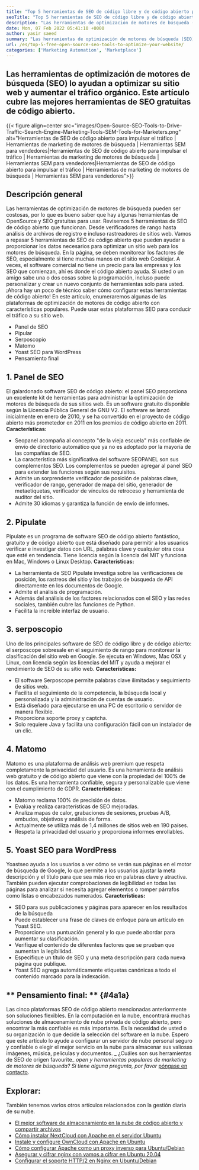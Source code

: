 ```yaml
---
title: "Top 5 herramientas de SEO de código libre y de código abierto para optimizar su sitio web '" 
seoTitle: "Top 5 herramientas de SEO de código libre y de código abierto para optimizar su sitio web" 
description: "Las herramientas de optimización de motores de búsqueda (SEO) lo ayudan a optimizar su sitio web y aumentar el tráfico orgánico. Este artículo cubre las populares herramientas de SEO de código abierto." 
date: Mon, 07 Feb 2022 05:41:10 +0000
author: yasir saeed
summary: "Las herramientas de optimización de motores de búsqueda (SEO) lo ayudan a optimizar su sitio web y aumentar el tráfico orgánico. Este artículo cubre las mejores herramientas de SEO gratuitas de código abierto." 
url: /es/top-5-free-open-source-seo-tools-to-optimize-your-website/
categories: ['Marketing Automation', 'Marketplace']
---
```


## Las herramientas de optimización de motores de búsqueda (SEO) lo ayudan a optimizar su sitio web y aumentar el tráfico orgánico. Este artículo cubre las mejores herramientas de SEO gratuitas de código abierto.

{{< figure align=center src="images/Open-Source-SEO-Tools-to-Drive-Traffic-Search-Engine-Marketing-Tools-SEM-Tools-for-Marketers.png" alt="Herramientas de SEO de código abierto para impulsar el tráfico | Herramientas de marketing de motores de búsqueda | Herramientas SEM para vendedores|Herramientas de SEO de código abierto para impulsar el tráfico | Herramientas de marketing de motores de búsqueda | Herramientas SEM para vendedores|Herramientas de SEO de código abierto para impulsar el tráfico | Herramientas de marketing de motores de búsqueda | Herramientas SEM para vendedores">}}


## **Descripción general**
Las herramientas de optimización de motores de búsqueda pueden ser costosas, por lo que es bueno saber que hay algunas herramientas de OpenSource y SEO gratuitas para usar. Revisemos 5 herramientas de SEO de código abierto que funcionan. Desde verificadores de rango hasta análisis de archivos de registro e incluso rastreadores de sitios web. Vamos a repasar 5 herramientas de SEO de código abierto que pueden ayudar a proporcionar los datos necesarios para optimizar un sitio web para los motores de búsqueda.
En la página, se deben monitorear los factores de SEO, especialmente si tiene muchas manos en el sitio web Cookiejar. A veces, el software comercial no tiene un precio para las empresas y los SEO que comienzan, ahí es donde el código abierto ayuda. Si usted o un amigo sabe una o dos cosas sobre la programación, incluso puede personalizar y crear un nuevo conjunto de herramientas solo para usted. ¡Ahora hay un poco de técnico saber cómo configurar estas herramientas de código abierto!
En este artículo, enumeraremos algunas de las plataformas de optimización de motores de código abierto con características populares. Puede usar estas plataformas SEO para conducir el tráfico a su sitio web.
  * Panel de SEO
  * Pipular
  * Serposcopio
  * Matomo
  * Yoast SEO para WordPress
  * Pensamiento final

## 1. Panel de SEO
El galardonado software SEO de código abierto: el panel SEO proporciona un excelente kit de herramientas para administrar la optimización de motores de búsqueda de sus sitios web. Es un software gratuito disponible según la Licencia Pública General de GNU V2. El software se lanzó inicialmente en enero de 2010, y se ha convertido en el proyecto de código abierto más prometedor en 2011 en los premios de código abierto en 2011.
**Características:**
  * Seopanel acompaña al concepto "de la vieja escuela" más confiable de envío de directorio automático que ya no es adoptado por la mayoría de las compañías de SEO.
  * La característica más significativa del software SEOPANEL son sus complementos SEO. Los complementos se pueden agregar al panel SEO para extender las funciones según sus requisitos.
  * Admite un sorprendente verificador de posición de palabras clave, verificador de rango, generador de mapa del sitio, generador de metaetiquetas, verificador de vínculos de retroceso y herramienta de auditor del sitio.
  * Admite 30 idiomas y garantiza la función de envío de informes.

## 2. Pipulate
Pipulate es un programa de software SEO de código abierto fantástico, gratuito y de código abierto que está diseñado para permitir a los usuarios verificar e investigar datos con URL, palabras clave y cualquier otra cosa que esté en tendencia. Tiene licencia según la licencia del MIT y funciona en Mac, Windows o Linux Desktop.
****Características**:**
  * La herramienta de SEO Pipulate investiga sobre las verificaciones de posición, los rastreos del sitio y los trabajos de búsqueda de API directamente en los documentos de Google.
  * Admite el análisis de programación.
  * Además del análisis de los factores relacionados con el SEO y las redes sociales, también cubre las funciones de Python.
  * Facilita la increíble interfaz de usuario.

## 3. serposcopio
Uno de los principales software de SEO de código libre y de código abierto: el serposcope sobresale en el seguimiento de rango para monitorear la clasificación del sitio web en Google. Se ejecuta en Windows, Mac OSX y Linux, con licencia según las licencias del MIT y ayuda a mejorar el rendimiento de SEO de su sitio web.
****Características**:**
  * El software Serposcope permite palabras clave ilimitadas y seguimiento de sitios web.
  * Facilita el seguimiento de la competencia, la búsqueda local y personalizada y la administración de cuentas de usuario.
  * Está diseñado para ejecutarse en una PC de escritorio o servidor de manera flexible.
  * Proporciona soporte proxy y captcha.
  * Solo requiere Java y facilita una configuración fácil con un instalador de un clic.

## 4. Matomo
Matomo es una plataforma de análisis web premium que respeta completamente la privacidad del usuario. Es una herramienta de análisis web gratuito y de código abierto que viene con la propiedad del 100% de los datos. Es una herramienta confiable, segura y personalizable que viene con el cumplimiento de GDPR.
****Características**:**
  * Matomo reclama 100% de precisión de datos.
  * Evalúa y realiza características de SEO mejoradas.
  * Analiza mapas de calor, grabaciones de sesiones, pruebas A/B, embudos, objetivos y análisis de forma.
  * Actualmente se utiliza más de 1,4 millones de sitios web en 190 países.
  * Respeta la privacidad del usuario y proporciona informes enrollables.

## 5. Yoast SEO para WordPress
Yoastseo ayuda a los usuarios a ver cómo se verán sus páginas en el motor de búsqueda de Google, lo que permite a los usuarios ajustar la meta descripción y el título para que sea más rico en palabras clave y atractiva. También pueden ejecutar comprobaciones de legibilidad en todas las páginas para analizar si necesita agregar elementos o romper párrafos como listas o encabezados numerados.
****Características**:**
  * SEO para sus publicaciones y páginas para aparecer en los resultados de la búsqueda
  * Puede establecer una frase de claves de enfoque para un artículo en Yoast SEO.
  * Proporcione una puntuación general y lo que puede abordar para aumentar su clasificación.
  * Verifique el contenido de diferentes factores que se prueban que aumentan la legibilidad.
  * Especifique un título de SEO y una meta descripción para cada nueva página que publique.
  * Yoast SEO agrega automáticamente etiquetas canónicas a todo el contenido marcado para la indexación.

## ** Pensamiento final: ** {#4a1a}
Las cinco plataformas SEO de código abierto mencionadas anteriormente son soluciones flexibles. En la computación en la nube, encontrará muchas soluciones de almacenamiento de nube privada de código abierto, pero encontrar la más confiable es más importante. Es la necesidad de usted o su organización lo que decide la selección del software en la nube. Espero que este artículo lo ayude a configurar un servidor de nube personal seguro y confiable o elegir el mejor servicio en la nube para almacenar sus valiosas imágenes, música, películas y documentos.
_ ¿Cuáles son sus herramientas de SEO de origen favourite_ _open y herramientas populares de marketing de motores de búsqueda? Si tiene alguna pregunta, por favor_ [póngase en contacto][1].

## Explorar:
También tenemos varios otros artículos relacionados con la gestión diaria de su nube.
  * [El mejor software de almacenamiento en la nube de código abierto y compartir archivos][2]
  * [Cómo instalar NextCloud con Apache en el servidor Ubuntu][3]
  * [Instale y configure OwnCloud con Apache en Ubuntu][4]
  * [Cómo configurar Apache como un proxy inverso para Ubuntu/Debian][5]
  * [Asegurar y cifrar nginx con vamos a cifrar en Ubuntu 20.04][6]
  * [Configurar el soporte HTTP/2 en Nginx en Ubuntu/Debian][7]

  
[1]: mailto:yasir.saeed@aspose.com
[2]: https://products.containerize.com/backup-and-sync/
[3]: https://blog.containerize.com/backup-and-sync-software/how-to-install-nextcloud-with-apache-on-ubuntu-server/
[4]: https://blog.containerize.com/backup-and-sync-software/how-to-install-and-configure-owncloud-with-apache-on-ubuntu/
[5]: https://blog.containerize.com/web-server-solution-stack/how-to-configure-apache-as-a-reverse-proxy-for-ubuntudebian/
[6]: https://blog.containerize.com/web-server-solution-stack/how-to-secure-nginx-with-letsencrypt-on-ubuntu-20-04/
[7]: https://blog.containerize.com/web-server-solution-stack/how-to-configure-http2-support-in-nginx-on-ubuntudebian/
